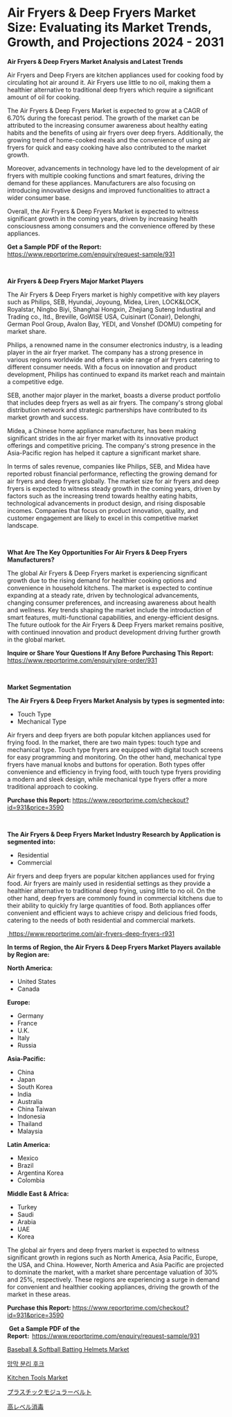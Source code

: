 <p><h1>Air Fryers & Deep Fryers Market Size: Evaluating its Market Trends, Growth, and Projections 2024 - 2031</h1></p><p><strong>Air Fryers & Deep Fryers Market Analysis and Latest Trends</strong></p>
<p><p>Air Fryers and Deep Fryers are kitchen appliances used for cooking food by circulating hot air around it. Air Fryers use little to no oil, making them a healthier alternative to traditional deep fryers which require a significant amount of oil for cooking.</p><p>The Air Fryers & Deep Fryers Market is expected to grow at a CAGR of 6.70% during the forecast period. The growth of the market can be attributed to the increasing consumer awareness about healthy eating habits and the benefits of using air fryers over deep fryers. Additionally, the growing trend of home-cooked meals and the convenience of using air fryers for quick and easy cooking have also contributed to the market growth.</p><p>Moreover, advancements in technology have led to the development of air fryers with multiple cooking functions and smart features, driving the demand for these appliances. Manufacturers are also focusing on introducing innovative designs and improved functionalities to attract a wider consumer base.</p><p>Overall, the Air Fryers & Deep Fryers Market is expected to witness significant growth in the coming years, driven by increasing health consciousness among consumers and the convenience offered by these appliances.</p></p>
<p><strong>Get a Sample PDF of the Report:&nbsp;</strong> <a href="https://www.reportprime.com/enquiry/request-sample/931">https://www.reportprime.com/enquiry/request-sample/931</a></p>
<p>&nbsp;</p>
<p><strong>Air Fryers & Deep Fryers Major Market Players</strong></p>
<p><p>The Air Fryers & Deep Fryers market is highly competitive with key players such as Philips, SEB, Hyundai, Joyoung, Midea, Liren, LOCK&LOCK, Royalstar, Ningbo Biyi, Shanghai Hongxin, Zhejiang Suteng Industiral and Trading co., ltd., Breville, GoWISE USA, Cuisinart (Conair), Delonghi, German Pool Group, Avalon Bay, YEDI, and Vonshef (DOMU) competing for market share.</p><p>Philips, a renowned name in the consumer electronics industry, is a leading player in the air fryer market. The company has a strong presence in various regions worldwide and offers a wide range of air fryers catering to different consumer needs. With a focus on innovation and product development, Philips has continued to expand its market reach and maintain a competitive edge.</p><p>SEB, another major player in the market, boasts a diverse product portfolio that includes deep fryers as well as air fryers. The company's strong global distribution network and strategic partnerships have contributed to its market growth and success.</p><p>Midea, a Chinese home appliance manufacturer, has been making significant strides in the air fryer market with its innovative product offerings and competitive pricing. The company's strong presence in the Asia-Pacific region has helped it capture a significant market share.</p><p>In terms of sales revenue, companies like Philips, SEB, and Midea have reported robust financial performance, reflecting the growing demand for air fryers and deep fryers globally. The market size for air fryers and deep fryers is expected to witness steady growth in the coming years, driven by factors such as the increasing trend towards healthy eating habits, technological advancements in product design, and rising disposable incomes. Companies that focus on product innovation, quality, and customer engagement are likely to excel in this competitive market landscape.</p></p>
<p>&nbsp;</p>
<p><strong>What Are The Key Opportunities For Air Fryers & Deep Fryers Manufacturers?</strong></p>
<p><p>The global Air Fryers & Deep Fryers market is experiencing significant growth due to the rising demand for healthier cooking options and convenience in household kitchens. The market is expected to continue expanding at a steady rate, driven by technological advancements, changing consumer preferences, and increasing awareness about health and wellness. Key trends shaping the market include the introduction of smart features, multi-functional capabilities, and energy-efficient designs. The future outlook for the Air Fryers & Deep Fryers market remains positive, with continued innovation and product development driving further growth in the global market.</p></p>
<p><strong>Inquire or Share Your Questions If Any Before Purchasing This Report:</strong> <a href="https://www.reportprime.com/enquiry/pre-order/931">https://www.reportprime.com/enquiry/pre-order/931</a></p>
<p>&nbsp;</p>
<p><strong>Market Segmentation</strong></p>
<p><strong>The Air Fryers & Deep Fryers Market Analysis by types is segmented into:</strong></p>
<p><ul><li>Touch Type</li><li>Mechanical Type</li></ul></p>
<p><p>Air fryers and deep fryers are both popular kitchen appliances used for frying food. In the market, there are two main types: touch type and mechanical type. Touch type fryers are equipped with digital touch screens for easy programming and monitoring. On the other hand, mechanical type fryers have manual knobs and buttons for operation. Both types offer convenience and efficiency in frying food, with touch type fryers providing a modern and sleek design, while mechanical type fryers offer a more traditional approach to cooking.</p></p>
<p><strong>Purchase this Report:&nbsp;</strong><a href="https://www.reportprime.com/checkout?id=931&price=3590">https://www.reportprime.com/checkout?id=931&price=3590</a></p>
<p>&nbsp;</p>
<p><strong>The Air Fryers & Deep Fryers Market Industry Research by Application is segmented into:</strong></p>
<p><ul><li>Residential</li><li>Commercial</li></ul></p>
<p><p>Air fryers and deep fryers are popular kitchen appliances used for frying food. Air fryers are mainly used in residential settings as they provide a healthier alternative to traditional deep frying, using little to no oil. On the other hand, deep fryers are commonly found in commercial kitchens due to their ability to quickly fry large quantities of food. Both appliances offer convenient and efficient ways to achieve crispy and delicious fried foods, catering to the needs of both residential and commercial markets.</p></p>
<p><a href="https://www.reportprime.com/air-fryers-deep-fryers-r931">&nbsp;https://www.reportprime.com/air-fryers-deep-fryers-r931</a></p>
<p><strong>In terms of Region, the Air Fryers & Deep Fryers Market Players available by Region are:</strong></p>
<p>
    <p> <strong> North America: </strong>
        <ul>
            <li>United States</li>
            <li>Canada</li>
        </ul>
        </p> 
    <p> <strong> Europe: </strong>
        <ul>
            <li>Germany</li>
            <li>France</li>
            <li>U.K.</li>
            <li>Italy</li>
            <li>Russia</li>
        </ul>
        </p> 
    <p> <strong> Asia-Pacific: </strong>
        <ul>
            <li>China</li>
            <li>Japan</li>
            <li>South Korea</li>
            <li>India</li>
            <li>Australia</li>
            <li>China Taiwan</li>
            <li>Indonesia</li>
            <li>Thailand</li>
            <li>Malaysia</li>
        </ul>
        </p> 
    <p> <strong> Latin America: </strong>
        <ul>
            <li>Mexico</li>
            <li>Brazil</li>
            <li>Argentina Korea</li>
            <li>Colombia</li>
        </ul>
        </p> 
    <p> <strong> Middle East & Africa: </strong>
        <ul>
            <li>Turkey</li>
            <li>Saudi</li>
            <li>Arabia</li>
            <li>UAE</li>
            <li>Korea</li>
        </ul>
    </p>
    </p>
<p><p>The global air fryers and deep fryers market is expected to witness significant growth in regions such as North America, Asia Pacific, Europe, the USA, and China. However, North America and Asia Pacific are projected to dominate the market, with a market share percentage valuation of 30% and 25%, respectively. These regions are experiencing a surge in demand for convenient and healthier cooking appliances, driving the growth of the market in these areas.</p></p>
<p><strong>Purchase this Report: </strong><a href="https://www.reportprime.com/checkout?id=931&price=3590">https://www.reportprime.com/checkout?id=931&price=3590</a></p>
<p>&nbsp;<strong>Get a Sample PDF of the Report:&nbsp;&nbsp;</strong><a href="https://www.reportprime.com/enquiry/request-sample/931">https://www.reportprime.com/enquiry/request-sample/931</a></p>
<p><strong></strong></p>
<p><p><a href="https://issuu.com/reportprime-2/docs/baseball-softball-batting-helmets-market-size-2030">Baseball & Softball Batting Helmets Market</a></p><p><a href="https://github.com/AidenReinger/Market-Research-Report-List-1/blob/main/811351668210.md">망막 분리 후크</a></p><p><a href="https://github.com/AndreanneHane2023/Market-Research-Report-List-1/blob/main/kitchen-tools-market.md">Kitchen Tools Market</a></p><p><a href="https://github.com/FrancoWeber2023/Market-Research-Report-List-1/blob/main/260346270663.md">プラスチックモジュラーベルト</a></p><p><a href="https://github.com/LuzHills1972/Market-Research-Report-List-1/blob/main/807036070664.md">高レベル消毒</a></p></p>